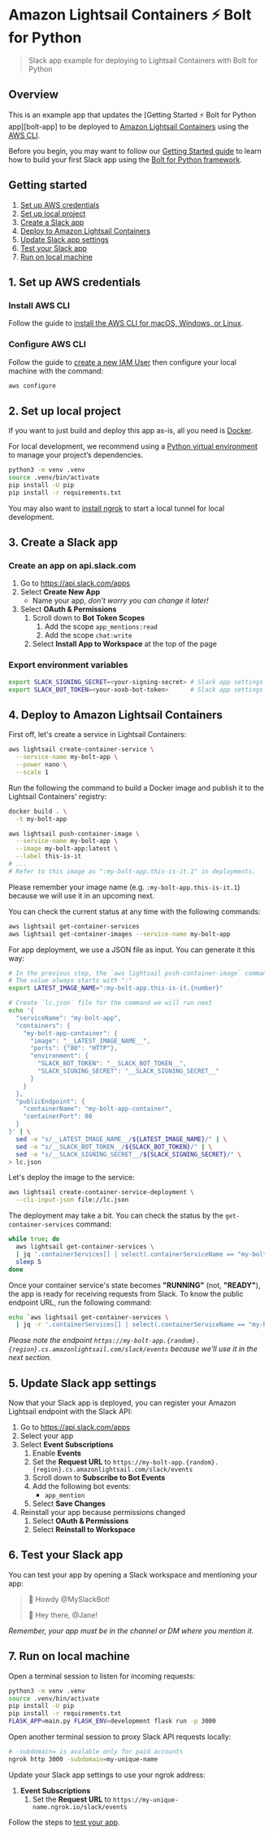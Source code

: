 # Amazon Lightsail Containers ⚡️ Bolt for Python

> Slack app example for deploying to Lightsail Containers with Bolt for Python

## Overview

This is an example app that updates the [Getting Started ⚡️ Bolt for Python app][bolt-app] to be deployed to [Amazon Lightsail Containers][aws-lightsail] using the [AWS CLI][aws-cli-install].

Before you begin, you may want to follow our [Getting Started guide][bolt-guide] to learn how to build your first Slack app using the [Bolt for Python framework][bolt-website].

## Getting started

1. [Set up AWS credentials](#1-set-up-aws-credentials)
1. [Set up local project](#2-set-up-local-project)
1. [Create a Slack app](#3-create-a-slack-app)
1. [Deploy to Amazon Lightsail Containers](#4-deploy-to-aws-lightsail)
1. [Update Slack app settings](#5-update-slack-app-settings)
1. [Test your Slack app](#6-test-your-slack-app)
1. [Run on local machine](#7-run-on-local-machine)

## 1. Set up AWS credentials

### Install AWS CLI

Follow the guide to [install the AWS CLI for macOS, Windows, or Linux][aws-cli-install].

### Configure AWS CLI

Follow the guide to [create a new IAM User][aws-cli-configure-user] then configure your local machine with the command:

```zsh
aws configure
```

## 2. Set up local project

If you want to just build and deploy this app as-is, all you need is [Docker][docker].

For local development, we recommend using a [Python virtual environment][venv] to manage your project’s dependencies.

```zsh
python3 -m venv .venv
source .venv/bin/activate
pip install -U pip
pip install -r requirements.txt
```

You may also want to [install ngrok][ngrok-install] to start a local tunnel for local development.

## 3. Create a Slack app

### Create an app on api.slack.com

1. Go to https://api.slack.com/apps
1. Select **Create New App**
    * Name your app, _don't worry you can change it later!_
1. Select **OAuth & Permissions**
    1. Scroll down to **Bot Token Scopes**
        1. Add the scope `app_mentions:read`
        1. Add the scope `chat:write`
    1. Select **Install App to Workspace** at the top of the page

### Export environment variables

```zsh
export SLACK_SIGNING_SECRET=<your-signing-secret> # Slack app settings > "Basic Information"
export SLACK_BOT_TOKEN=<your-xoxb-bot-token>      # Slack app settings > "OAuth & Permissions"
```

## 4. Deploy to Amazon Lightsail Containers

First off, let's create a service in Lightsail Containers:

```zsh
aws lightsail create-container-service \
  --service-name my-bolt-app \
  --power nano \
  --scale 1
```

Run the following the command to build a Docker image and publish it to the Lightsail Containers' registry:

```zsh
docker build . \
  -t my-bolt-app

aws lightsail push-container-image \
  --service-name my-bolt-app \
  --image my-bolt-app:latest \
  --label this-is-it
# ...
# Refer to this image as ":my-bolt-app.this-is-it.1" in deployments.
```

Please remember your image name (e.g. `:my-bolt-app.this-is-it.1`) because we will use it in an upcoming next.

You can check the current status at any time with the following commands:

```zsh
aws lightsail get-container-services
aws lightsail get-container-images --service-name my-bolt-app
```

For app deployment, we use a JSON file as input. You can generate it this way:

```zsh
# In the previous step, the `aws lightsail push-container-image` command returned this value to you.
# The value always starts with ":"
export LATEST_IMAGE_NAME=":my-bolt-app.this-is-it.{number}"

# Create `lc.json` file for the command we will run next
echo '{
  "serviceName": "my-bolt-app",
  "containers": {
    "my-bolt-app-container": {
      "image": "__LATEST_IMAGE_NAME__",
      "ports": {"80": "HTTP"},
      "environment": {
        "SLACK_BOT_TOKEN": "__SLACK_BOT_TOKEN__",
        "SLACK_SIGNING_SECRET": "__SLACK_SIGNING_SECRET__"
      }
    }
  },
  "publicEndpoint": {
    "containerName": "my-bolt-app-container",
    "containerPort": 80
  }
}' | \
  sed -e "s/__LATEST_IMAGE_NAME__/${LATEST_IMAGE_NAME}/" | \
  sed -e "s/__SLACK_BOT_TOKEN__/${SLACK_BOT_TOKEN}/" | \
  sed -e "s/__SLACK_SIGNING_SECRET__/${SLACK_SIGNING_SECRET}/" \
> lc.json
```

Let's deploy the image to the service:

```zsh
aws lightsail create-container-service-deployment \
  --cli-input-json file://lc.json
```

The deployment may take a bit. You can check the status by the `get-container-services` command:

```zsh
while true; do
  aws lightsail get-container-services \
  | jq '.containerServices[] | select(.containerServiceName == "my-bolt-app") | .state'
  sleep 5
done
```

Once your container service's state becomes **"RUNNING"** (not, **"READY"**), the app is ready for receiving requests from Slack. To know the public endpoint URL, run the following command:

```zsh
echo `aws lightsail get-container-services \
  | jq -r '.containerServices[] | select(.containerServiceName == "my-bolt-app") | .url'`slack/events
```

_Please note the endpoint `https://my-bolt-app.{random}.{region}.cs.amazonlightsail.com/slack/events` because we'll use it in the next section._

## 5. Update Slack app settings

Now that your Slack app is deployed, you can register your Amazon Lightsail endpoint with the Slack API:

1. Go to https://api.slack.com/apps
1. Select your app
1. Select **Event Subscriptions**
    1. Enable **Events**
    1. Set the **Request URL** to `https://my-bolt-app.{random}.{region}.cs.amazonlightsail.com/slack/events`
    1. Scroll down to **Subscribe to Bot Events**
    1. Add the following bot events:
        - `app_mention`
    1. Select **Save Changes**
1. Reinstall your app because permissions changed
    1. Select **OAuth & Permissions**
    1. Select **Reinstall to Workspace**

## 6. Test your Slack app

You can test your app by opening a Slack workspace and mentioning your app:

> 💬 Howdy @MySlackBot!
>
> 🤖 Hey there, @Jane!

_Remember, your app must be in the channel or DM where you mention it._

## 7. Run on local machine

Open a terminal session to listen for incoming requests:

```zsh
python3 -m venv .venv
source .venv/bin/activate
pip install -U pip
pip install -r requirements.txt
FLASK_APP=main.py FLASK_ENV=development flask run -p 3000
```

Open another terminal session to proxy Slack API requests locally:

```zsh
# -subdomain= is avalable only for paid accounts
ngrok http 3000 -subdomain=my-unique-name
```

Update your Slack app settings to use your ngrok address:
1. **Event Subscriptions**
    1. Set the **Request URL** to `https://my-unique-name.ngrok.io/slack/events`

Follow the steps to [test your app](#6-test-your-slack-app).

[aws-cli-install]: https://docs.aws.amazon.com/cli/latest/userguide/install-cliv2.html
[aws-cli-configure]: https://docs.aws.amazon.com/cli/latest/userguide/cli-configure-quickstart.html
[aws-cli-configure-user]: https://docs.aws.amazon.com/cli/latest/userguide/cli-configure-quickstart.html#cli-configure-quickstart-creds
[aws-lightsail]: https://aws.amazon.com/lightsail/
[venv]: https://packaging.python.org/guides/installing-using-pip-and-virtual-environments/#creating-a-virtual-environment
[bolt-guide]: https://slack.dev/bolt-python/tutorial/getting-started
[bolt-website]: https://slack.dev/bolt-python/
[docker]: https://www.docker.com/
[ngrok-install]: https://api.slack.com/tutorials/tunneling-with-ngrok
[slack-app-settings]: https://api.slack.com/apps

